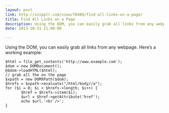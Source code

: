 ```yaml
---
layout: post
link: http://snipplr.com/view/70489/find-all-links-on-a-page/
title: Find All Links on a Page
description: Using the DOM, you can easily grab all links from any webpage
date: 2013-10-31 21:00:00

---
```


Using the DOM, you can easily grab all links from any webpage. Here’s a working example:

    $html = file_get_contents('http://www.example.com');
    $dom = new DOMDocument();
    @$dom->loadHTML($html);
    // grab all the on the page
    $xpath = new DOMXPath($dom);
    $hrefs = $xpath->evaluate("/html/body//a");
    for ($i = 0; $i < $hrefs->length; $i++) {
           $href = $hrefs->item($i);
           $url = $href->getAttribute('href');
           echo $url.'<br />';
    }

